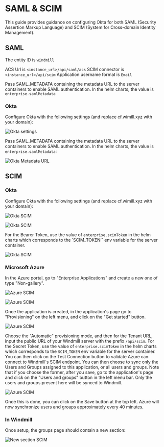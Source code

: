 # SAML & SCIM

This guide provides guidance on configuring Okta for both SAML (Security Assertion Markup Language) and SCIM (System for Cross-domain Identity Management).

## SAML

The entity ID is `windmill`

ACS Url is `<instance_url>/api/saml/acs`
SCIM connector is `<instance_url>/api/scim`
Application username format is `Email`

Pass SAML_METADATA containing the metadata URL to the server containers to enable SAML authentication. In the helm charts, the value is `enterprise.samlMetadata`

### Okta

Configure Okta with the following settings (and replace cf.wimill.xyz with your domain):

![Okta settings](./okta.png.webp)

Pass SAML_METADATA containing the metadata URL to the server containers to enable SAML authentication. In the helm charts, the value is `enterprise.samlMetadata`:

![Okta Metadata URL](./okta2.png.webp)

## SCIM

### Okta

Configure Okta with the following settings (and replace cf.wimill.xyz with your domain):

![Okta SCIM](okta-scim2.png.webp)

![Okta SCIM](okta-scim1.png.webp)

For the Bearer Token, use the value of `enterprise.scimToken` in the helm charts which corresponds to the `SCIM_TOKEN`` env variable for the server container.

![Okta SCIM](okta-scim.png.webp)

### Microsoft Azure

In the Azure portal, go to "Enterprise Applications" and create a new one of type "Non-gallery".

![Azure SCIM](azure-enterprise_applications.png)

![Azure SCIM](azure-create_application.png)

Once the application is created, in the application's page go to "Provisioning" on the left menu, and click on the "Get started" button.

![Azure SCIM](azure-new_application.png)

Choose the "Automatic" provisioning mode, and then for the Tenant URL, input the public URL of your Windmill server with the prefix `/api/scim`. For the Secret Token, use the value of `enterprise.scimToken` in the helm charts which corresponds to the `SCIM_TOKEN` env variable for the server container. You can then click on the Test Connection button to validate Azure can connect to Windmill's SCIM endpoint. You can then choose to sync only the Users and Groups assigned to this application, or all users and groups. Note that if you choose the former, after you save, go to the application's page and click on the "Users and groups" button in the left menu bar. Only the users and groups present here will be synced to Windmill.

![Azure SCIM](azure-application_provisioning.png)

Once this is done, you can click on the Save button at the top left. Azure will now synchronize users and groups approximately every 40 minutes.

### In Windmill

Once setup, the groups page should contain a new section:

![New section SCIM](okta-scim-groups.png.webp)

